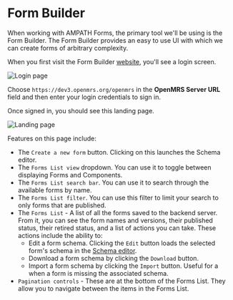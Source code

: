 # Form Builder

When working with AMPATH Forms, the primary tool we'll be using is the Form Builder. The Form Builder provides an easy to use UI with which we can create forms of arbitrary complexity.

When you first visit the Form Builder [website](https://openmrs-spa.org/formbuilder/#/login), you'll see a login screen.

![Login page](/screens/login.png)

Choose `https://dev3.openmrs.org/openmrs` in the **OpenMRS Server URL** field and then enter your login credentials to sign in.

Once signed in, you should see this landing page.

![Landing page](/screens/landing.png)

Features on this page include:

- The `Create a new form` button. Clicking on this launches the Schema editor.
- The `Forms List view` dropdown. You can use it to toggle between displaying Forms and Components.
- The `Forms List search bar`. You can use it to search through the available forms by name.
- The `Forms List filter`. You can use this filter to limit your search to only forms that are published.
- The `Forms List` - A list of all the forms saved to the backend server. From it, you can see the form names and versions, their published status, their retired status, and a list of actions you can take. These actions include the ability to:
  - Edit a form schema. Clicking the `Edit` button loads the selected form's schema in the [Schema editor](#the-schema-editor).
  - Download a form schema by clicking the `Download` button.
  - Import a form schema by clicking the `Import` button. Useful for a when a form is missing the associated schema.
- `Pagination controls` - These are at the bottom of the Forms List. They allow you to navigate between the items in the Forms List.
